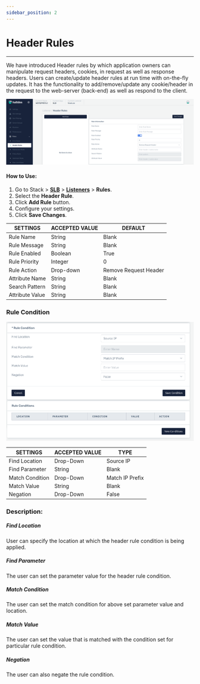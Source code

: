 ```yaml
---
sidebar_position: 2
---
```


# Header Rules

---

We have introduced Header rules by which application owners can manipulate request headers, cookies, in request as well as response headers. Users can create/update header rules at run time with on-the-fly updates. It has the functionality to add/remove/update any cookie/header in the request to the web-server (back-end) as well as respond to the client.

![headerrules](/img/adc/v7/docs/headerrule.png)

#### How to Use:

1. Go to Stack > [**SLB**](/enterprise/adc) > [**Listeners**](../listeners.md) > **Rules**.
2. Select the **Header Rule**.
3. Click **Add Rule** button.
4. Configure your settings. 
5. Click **Save Changes**.

| SETTINGS        | ACCEPTED VALUE | DEFAULT            |
|-----------------|----------------|--------------------|
| Rule Name       | String         | Blank              |
| Rule Message    | String         | Blank              |
| Rule Enabled    | Boolean        | True               |
| Rule Priority   | Integer        | 0                  |
| Rule Action     | Drop-down      | Remove Request Header |
| Attribute Name  | String         | Blank              |
| Search Pattern  | String         | Blank              |
| Attribute Value | String         | Blank              |

### Rule Condition

![headerrules2](/img/adc/v7/docs/headerrule1.png)

| SETTINGS        | ACCEPTED VALUE | TYPE            |
|-----------------|----------------|-----------------|
| Find Location   | Drop-Down      | Source IP       |
| Find Parameter  | String         | Blank           |
| Match Condition | Drop-Down      | Match IP Prefix |
| Match Value     | String         | Blank           |
| Negation        | Drop-Down      | False           |

### Description:

##### **Find Location**

User can specify the location at which the header rule condition is being applied.

##### **Find Parameter**

The user can set the parameter value for the header rule condition.

##### **Match Condition**

The user can set the match condition for above set parameter value and location.

##### **Match Value**

The user can set the value that is matched with the condition set for particular rule condition. 

##### **Negation**

The user can also negate the rule condition.

